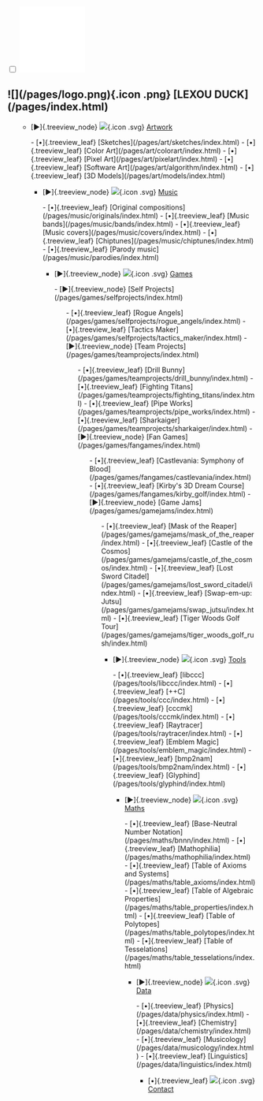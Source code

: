 <div id="navbar">
<input class="side-menu" type="checkbox" id="side-menu" />
<label class="menu-icon" for="side-menu"><img src="/assets/icon_menu.svg" class="icon" ></img></label>
<h2 id="lexou-duck"> ![](/pages/logo.png){.icon .png} [LEXOU DUCK](/pages/index.html) </h2>
<nav>
<ul class="treeview">

-   [▶]{.treeview_node} ![](/pages/art/icon.svg){.icon .svg} [Artwork](/pages/art/index.html)
<ul class="treeview nested">
	-   [•]{.treeview_leaf} [Sketches](/pages/art/sketches/index.html)
	-   [•]{.treeview_leaf} [Color Art](/pages/art/colorart/index.html)
	-   [•]{.treeview_leaf} [Pixel Art](/pages/art/pixelart/index.html)
	-   [•]{.treeview_leaf} [Software Art](/pages/art/algorithm/index.html)
	-   [•]{.treeview_leaf} [3D Models](/pages/art/models/index.html)

-   [▶]{.treeview_node} ![](/pages/music/icon.svg){.icon .svg} [Music](/pages/music/index.html)
<ul class="treeview nested">
	-   [•]{.treeview_leaf} [Original compositions](/pages/music/originals/index.html)
	-   [•]{.treeview_leaf} [Music bands](/pages/music/bands/index.html)
	-   [•]{.treeview_leaf} [Music covers](/pages/music/covers/index.html)
	-   [•]{.treeview_leaf} [Chiptunes](/pages/music/chiptunes/index.html)
	-   [•]{.treeview_leaf} [Parody music](/pages/music/parodies/index.html)

-   [▶]{.treeview_node} ![](/pages/games/icon.svg){.icon .svg} [Games](/pages/games/index.html)
<ul class="treeview nested">
	-   [▶]{.treeview_node} [Self Projects](/pages/games/selfprojects/index.html)
	<ul class="treeview nested">
		-   [•]{.treeview_leaf} [Rogue Angels](/pages/games/selfprojects/rogue_angels/index.html)
		-   [•]{.treeview_leaf} [Tactics Maker](/pages/games/selfprojects/tactics_maker/index.html)
	-   [▶]{.treeview_node} [Team Projects](/pages/games/teamprojects/index.html)
	<ul class="treeview nested">
		-   [•]{.treeview_leaf} [Drill Bunny](/pages/games/teamprojects/drill_bunny/index.html)
		-   [•]{.treeview_leaf} [Fighting Titans](/pages/games/teamprojects/fighting_titans/index.html)
		-   [•]{.treeview_leaf} [Pipe Works](/pages/games/teamprojects/pipe_works/index.html)
		-   [•]{.treeview_leaf} [Sharkaiger](/pages/games/teamprojects/sharkaiger/index.html)
	-   [▶]{.treeview_node} [Fan Games](/pages/games/fangames/index.html)
	<ul class="treeview nested">
		-   [•]{.treeview_leaf} [Castlevania: Symphony of Blood](/pages/games/fangames/castlevania/index.html)
		-   [•]{.treeview_leaf} [Kirby's 3D Dream Course](/pages/games/fangames/kirby_golf/index.html)
	-   [▶]{.treeview_node} [Game Jams](/pages/games/gamejams/index.html)
	<ul class="treeview nested">
		-   [•]{.treeview_leaf} [Mask of the Reaper](/pages/games/gamejams/mask_of_the_reaper/index.html)
		-   [•]{.treeview_leaf} [Castle of the Cosmos](/pages/games/gamejams/castle_of_the_cosmos/index.html)
		-   [•]{.treeview_leaf} [Lost Sword Citadel](/pages/games/gamejams/lost_sword_citadel/index.html)
		-   [•]{.treeview_leaf} [Swap-em-up: Jutsu](/pages/games/gamejams/swap_jutsu/index.html)
		-   [•]{.treeview_leaf} [Tiger Woods Golf Tour](/pages/games/gamejams/tiger_woods_golf_rush/index.html)

-   [▶]{.treeview_node} ![](/pages/tools/icon.svg){.icon .svg} [Tools](/pages/tools/index.html)
<ul class="treeview nested">
	-   [•]{.treeview_leaf} [libccc](/pages/tools/libccc/index.html)
	-   [•]{.treeview_leaf} [++C](/pages/tools/ccc/index.html)
	-   [•]{.treeview_leaf} [cccmk](/pages/tools/cccmk/index.html)
	-   [•]{.treeview_leaf} [Raytracer](/pages/tools/raytracer/index.html)
	-   [•]{.treeview_leaf} [Emblem Magic](/pages/tools/emblem_magic/index.html)
	-   [•]{.treeview_leaf} [bmp2nam](/pages/tools/bmp2nam/index.html)
	-   [•]{.treeview_leaf} [Glyphind](/pages/tools/glyphind/index.html)

-   [▶]{.treeview_node} ![](/pages/maths/icon.svg){.icon .svg} [Maths](/pages/maths/index.html)
<ul class="treeview nested">
	-   [•]{.treeview_leaf} [Base-Neutral Number Notation](/pages/maths/bnnn/index.html)
	-   [•]{.treeview_leaf} [Mathophilia](/pages/maths/mathophilia/index.html)
    -   [•]{.treeview_leaf} [Table of Axioms and Systems](/pages/maths/table_axioms/index.html)
    -   [•]{.treeview_leaf} [Table of Algebraic Properties](/pages/maths/table_properties/index.html)
    -   [•]{.treeview_leaf} [Table of Polytopes](/pages/maths/table_polytopes/index.html)
    -   [•]{.treeview_leaf} [Table of Tesselations](/pages/maths/table_tesselations/index.html)

-   [▶]{.treeview_node} ![](/pages/data/icon.svg){.icon .svg} [Data](/pages/data/index.html)
<ul class="treeview nested">
    -   [•]{.treeview_leaf} [Physics](/pages/data/physics/index.html)
    -   [•]{.treeview_leaf} [Chemistry](/pages/data/chemistry/index.html)
    -   [•]{.treeview_leaf} [Musicology](/pages/data/musicology/index.html)
    -   [•]{.treeview_leaf} [Linguistics](/pages/data/linguistics/index.html)

-   [•]{.treeview_leaf} ![](/pages/contact/icon.svg){.icon .svg} [Contact](/pages/contact/index.html)

</nav>

</div>
